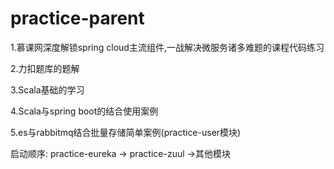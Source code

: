 # practice-parent
1.慕课网深度解锁spring cloud主流组件,一战解决微服务诸多难题的课程代码练习

2.力扣题库的题解

3.Scala基础的学习

4.Scala与spring boot的结合使用案例

5.es与rabbitmq结合批量存储简单案例(practice-user模块)

启动顺序: practice-eureka -> practice-zuul ->其他模块
